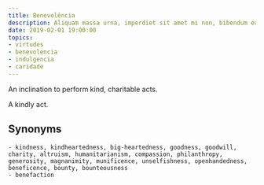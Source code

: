```yaml
---
title: Benevolência
description: Aliquam massa urna, imperdiet sit amet mi non, bibendum euismod est.
date: 2019-02-01 19:00:00
topics: 
- virtudes
- benevolencia
- indulgencia
- caridade
---
```


An inclination to perform kind, charitable acts.

A kindly act.

## Synonyms
	- kindness, kindheartedness, big-heartedness, goodness, goodwill, charity, altruism, humanitarianism, compassion, philanthropy, generosity, magnanimity, munificence, unselfishness, openhandedness, beneficence, bounty, bounteousness
	- benefaction
